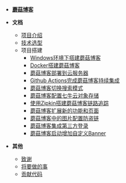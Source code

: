 - [**蘑菇博客**](README.md)

- **文档**

  - [项目介绍](doc/文档/项目介绍.md)
  - [技术选型](doc/文档/技术选型.md)
  - 项目搭建
    - [Windows环境下搭建蘑菇博客](doc/文档/项目搭建/Windows环境下搭建蘑菇博客/README.md)
    - [Docker搭建蘑菇博客](doc/文档/项目搭建/Docker搭建蘑菇博客/README.md)
    - [蘑菇博客部署到云服务器](doc/文档/项目搭建/蘑菇博客部署到云服务器/README.md)
    - [Github Actions完成蘑菇博客持续集成](doc/文档/项目搭建/蘑菇博客使用GithubAction完成持续集成/README.md)
    - [蘑菇博客切换搜索模式](doc/文档/项目搭建/蘑菇博客切换搜索模式/README.md)
    - [蘑菇博客配置七牛云对象存储](doc/文档/项目搭建/蘑菇博客配置七牛云存储/README.md)
    - [使用Zipkin搭建蘑菇博客链路追踪](doc/文档/项目搭建/使用Zipkin搭建蘑菇博客链路追踪/README.md)
    - [蘑菇博客扩展新的功能和页面](doc/文档/项目搭建/蘑菇博客如何扩展新的功能和页面/README.md)
    - [蘑菇博客中的图片配置防盗链](doc/文档/项目搭建/如何给七牛云中的文件配置防盗链/README.md)    
    - [蘑菇博客集成第三方登录](doc/文档/项目搭建/使用JustAuth集成QQ登录/README.md)
    - [蘑菇博客启动增加自定义Banner](doc/文档/项目搭建/蘑菇博客启动增加自定义Banner/README.md)

- **其他**

  - [致谢](doc/文档/致谢.md)
  - [将要做的事](doc/文档/将要做的事.md)
  - [贡献代码](doc/文档/贡献代码.md)
  
  


